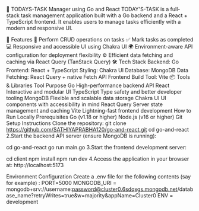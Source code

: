 📅 TODAYS-TASK Manager using Go and React
TODAY'S-TASK is a full-stack task management application built with a Go backend and a React + TypeScript frontend. It enables users to manage tasks efficiently with a modern and responsive UI.

🚀 Features
📝 Perform CRUD operations on tasks
✅ Mark tasks as completed
💻 Responsive and accessible UI using Chakra UI
🌍 Environment-aware API configuration for deployment flexibility
⚙️ Efficient data fetching and caching via React Query (TanStack Query)
🛠️ Tech Stack
Backend: Go
Frontend: React + TypeScript
Styling: Chakra UI
Database: MongoDB
Data Fetching: React Query + native Fetch API
Frontend Build Tool: Vite
📦 Tools & Libraries
Tool	Purpose
Go	High-performance backend API
React	Interactive and modular UI
TypeScript	Type safety and better developer tooling
MongoDB	Flexible and scalable data storage
Chakra UI	UI components with accessibility in mind
React Query	Server state management and caching
Vite	Lightning-fast frontend development
How to Run Locally
Prerequisites
Go (v1.18 or higher)
Node.js (v16 or higher)
Git
Setup Instructions
Clone the repository:
git clone https://github.com/SATHIYAPRABHA120/go-and-react.git
cd go-and-react
2.Start the backend API server (ensure MongoDB is running):

cd go-and-react
go run main.go
3.Start the frontend development server:

cd client
npm install
npm run dev
4.Access the application in your browser at: http://localhost:5173

Environment Configuration
Create a .env file for the following contents (say for example) :
PORT=5000
MONGODB_URI = mongodb+srv://username:password@cluster0.6sdqxgs.mongodb.net/database_name?retryWrites=true&w=majority&appName=Cluster0
ENV = development
